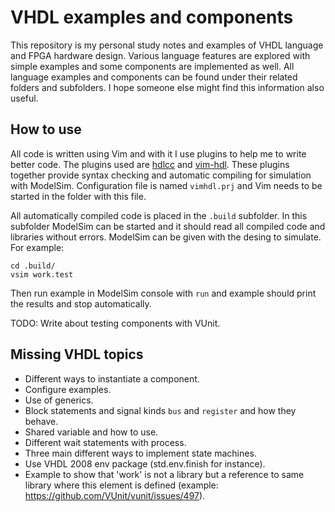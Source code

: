 # VHDL examples and components

This repository is my personal study notes and examples of VHDL language and
FPGA hardware design. Various language features are explored with simple
examples and some components are implemented as well. All language examples and
components can be found under their related folders and subfolders. I hope
someone else might find this information also useful.

## How to use

All code is written using Vim and with it I use plugins to help me to write
better code. The plugins used are [hdlcc](https://github.com/suoto/hdlcc) and
[vim-hdl](https://github.com/suoto/vim-hdl).  These plugins together provide
syntax checking and automatic compiling for simulation with ModelSim.
Configuration file is named `vimhdl.prj` and Vim needs to be started in the
folder with this file.

All automatically compiled code is placed in the `.build` subfolder. In this
subfolder ModelSim can be started and it should read all compiled code and
libraries without errors. ModelSim can be given with the desing to simulate. For
example:
```
cd .build/
vsim work.test
```
Then run example in ModelSim console with `run` and example should print the
results and stop automatically.

TODO: Write about testing components with VUnit.

## Missing VHDL topics

* Different ways to instantiate a component.
* Configure examples.
* Use of generics.
* Block statements and signal kinds `bus` and `register` and how they behave.
* Shared variable and how to use.
* Different wait statements with process.
* Three main different ways to implement state machines.
* Use VHDL 2008 env package (std.env.finish for instance).
* Example to show that 'work' is not a library but a reference to same library
    where this element is defined (example:
    https://github.com/VUnit/vunit/issues/497).
